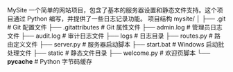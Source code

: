 MySite
一个简单的网站项目，包含了基本的服务器设置和静态文件支持。这个项目通过 Python 编写，并提供了一些日志记录功能。
项目结构
mysite/
│
├── .git                   # Git 配置文件
├── .gitattributes         # Git 属性文件
├── admin.log              # 管理员日志文件
├── audit.log              # 审计日志文件
├── logs                   # 日志目录
├── routes.py              # 路由定义文件
├── server.py              # 服务器启动脚本
├── start.bat              # Windows 启动批处理文件
├── static                 # 静态文件目录
├── welcome.py             # 欢迎页脚本
└── __pycache__            # Python 字节码缓存
